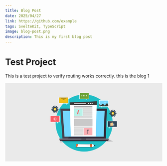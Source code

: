```yaml
---
title: Blog Post
date: 2025/04/27
link: https://github.com/example
tags: SvelteKit, TypeScript
image: blog-post.png
description: This is my first blog post
---
```


# Test Project

This is a test project to verify routing works correctly.
this is the blog 1

![Alt text](images/blog-post.png)
